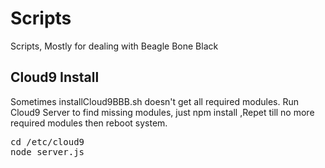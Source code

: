 Scripts
=======

Scripts, Mostly for dealing with Beagle Bone Black

Cloud9 Install 
--------------
Sometimes installCloud9BBB.sh  doesn't get all required modules.
Run Cloud9 Server to find missing modules, just npm install <module> ,Repet till no more required modules then reboot system.
<pre>
cd /etc/cloud9
node server.js
</pre>
